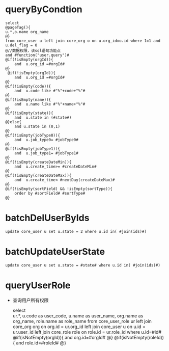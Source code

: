 
queryByCondtion
===

    select 
    @pageTag(){
    u.*,o.name org_name
    @}
    from core_user u left join core_org o on u.org_id=o.id where 1=1 and u.del_flag = 0 
    @//数据权限，该sql语句功能点  
    and #function("user.query")#
    @if(!isEmpty(orgId)){
        and  u.org_id =#orgId#
    @}
     @if(!isEmpty(orgId)){
        and  u.org_id =#orgId#
    @}
    @if(!isEmpty(code)){
        and  u.code like #"%"+code+"%"#
    @}
    @if(!isEmpty(name)){
        and  u.name like #"%"+name+"%"#
    @}
    @if(!isEmpty(state)){
        and  u.state in (#state#)
    @}else{
        and u.state in (0,1)
    @}
    @if(!isEmpty(jobType0)){
        and  u.job_type0= #jobType0#
    @}
    @if(!isEmpty(jobType1)){
        and  u.job_type1= #jobType1#
    @}
    @if(!isEmpty(createDateMin)){
        and  u.create_time>= #createDateMin#
    @}
    @if(!isEmpty(createDateMax)){
        and  u.create_time< #nextDay(createDateMax)#
    @}
    @if(!isEmpty(sortField) && !isEmpty(sortType)){
        order by #sortField# #sortType#
    @}
    
    

batchDelUserByIds
===
    update core_user u set u.state = 2 where u.id in( #join(ids)#)
    
batchUpdateUserState
===
    update core_user u set u.state = #state# where u.id in( #join(ids)#)
    
queryUserRole
===

* 查询用户所有权限

    select	
    ur.*, u.code as user_code,
    u.name as user_name,
    org.name as org_name, role.name as role_name
    from core_user_role ur
    left join core_org org on org.id = ur.org_id
    left join core_user u on u.id = ur.user_id
    left join core_role role on role.id = ur.role_id
    where u.id=#id# 
    @if(isNotEmpty(orgId)){
    	and org.id=#orgId#
    @}
    @if(isNotEmpty(roleId)){
    	and role.id=#roleId#
    @}
